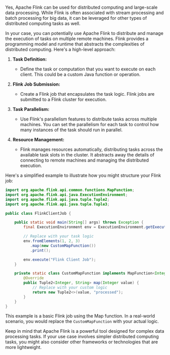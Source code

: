 Yes, Apache Flink can be used for distributed computing and large-scale data processing. While Flink is often associated with stream processing and batch processing for big data, it can be leveraged for other types of distributed computing tasks as well.

In your case, you can potentially use Apache Flink to distribute and manage the execution of tasks on multiple remote machines. Flink provides a programming model and runtime that abstracts the complexities of distributed computing. Here's a high-level approach:

1. **Task Definition:**
   - Define the task or computation that you want to execute on each client. This could be a custom Java function or operation.

2. **Flink Job Submission:**
   - Create a Flink job that encapsulates the task logic. Flink jobs are submitted to a Flink cluster for execution.

3. **Task Parallelism:**
   - Use Flink's parallelism features to distribute tasks across multiple machines. You can set the parallelism for each task to control how many instances of the task should run in parallel.

4. **Resource Management:**
   - Flink manages resources automatically, distributing tasks across the available task slots in the cluster. It abstracts away the details of connecting to remote machines and managing the distributed execution.

Here's a simplified example to illustrate how you might structure your Flink job:

```java
import org.apache.flink.api.common.functions.MapFunction;
import org.apache.flink.api.java.ExecutionEnvironment;
import org.apache.flink.api.java.tuple.Tuple2;
import org.apache.flink.api.java.tuple.Tuple3;

public class FlinkClientJob {

    public static void main(String[] args) throws Exception {
        final ExecutionEnvironment env = ExecutionEnvironment.getExecutionEnvironment();

        // Replace with your task logic
        env.fromElements(1, 2, 3)
           .map(new CustomMapFunction())
           .print();

        env.execute("Flink Client Job");
    }

    private static class CustomMapFunction implements MapFunction<Integer, Tuple2<Integer, String>> {
        @Override
        public Tuple2<Integer, String> map(Integer value) {
            // Replace with your custom logic
            return new Tuple2<>(value, "processed");
        }
    }
}
```

This example is a basic Flink job using the Map function. In a real-world scenario, you would replace the `CustomMapFunction` with your actual logic.

Keep in mind that Apache Flink is a powerful tool designed for complex data processing tasks. If your use case involves simpler distributed computing tasks, you might also consider other frameworks or technologies that are more lightweight.
